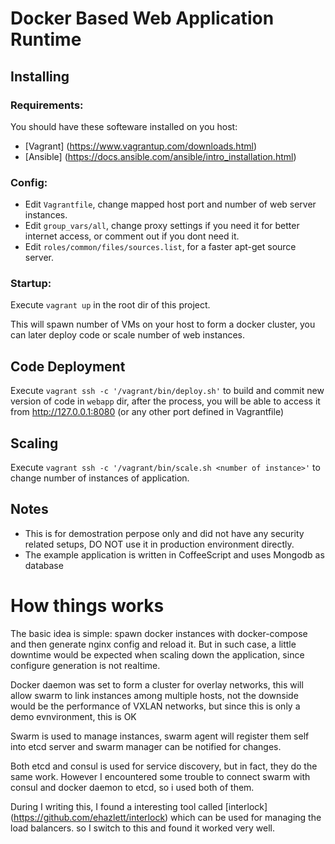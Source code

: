 # Docker Based Web Application Runtime

## Installing

### Requirements:

You should have these softeware installed on you host:

- [Vagrant] (https://www.vagrantup.com/downloads.html)
- [Ansible] (https://docs.ansible.com/ansible/intro_installation.html)

### Config:

- Edit `Vagrantfile`, change mapped host port and number of web server instances.
- Edit `group_vars/all`, change proxy settings if you need it for better internet access, or comment out if you dont need it.
- Edit `roles/common/files/sources.list`, for a faster apt-get source server.

### Startup:

Execute `vagrant up` in the root dir of this project.

This will spawn number of VMs on your host to form a docker cluster, you can later deploy code or scale number of web instances.

## Code Deployment

Execute `vagrant ssh -c '/vagrant/bin/deploy.sh'` to build and commit new version of code in `webapp` dir, after the process, you will be able to access it from http://127.0.0.1:8080 (or any other port defined in Vagrantfile)

## Scaling

Execute `vagrant ssh -c '/vagrant/bin/scale.sh <number of instance>'` to change number of instances of application.

## Notes

- This is for demostration perpose only and did not have any security related setups, DO NOT use it in production environment directly.
- The example application is written in CoffeeScript and uses Mongodb as database

# How things works

The basic idea is simple: spawn docker instances with docker-compose and then generate nginx config and reload it. But in such case, a little downtime would be expected when scaling down the application, since configure generation is not realtime.

Docker daemon was set to form a cluster for overlay networks, this will allow swarm to link instances among multiple hosts, not the downside would be the performance of VXLAN networks, but since this is only a demo evnvironment, this is OK

Swarm is used to manage instances, swarm agent will register them self into etcd server and swarm manager can be notified for changes.

Both etcd and consul is used for service discovery, but in fact, they do the same work. However I encountered some trouble to connect swarm with consul and docker daemon to etcd, so i used both of them.

During I writing this, I found a interesting tool called [interlock] (https://github.com/ehazlett/interlock) which can be used for managing the load balancers. so I switch to this and found it worked very well. 



